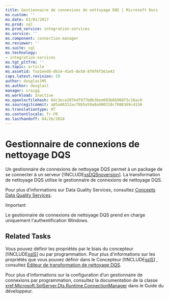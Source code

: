 ```yaml
---
title: Gestionnaire de connexions de nettoyage DQS | Microsoft Docs
ms.custom: ''
ms.date: 03/01/2017
ms.prod: sql
ms.prod_service: integration-services
ms.service: ''
ms.component: connection-manager
ms.reviewer: ''
ms.suite: sql
ms.technology:
- integration-services
ms.tgt_pltfrm: ''
ms.topic: article
ms.assetid: faa1eedd-db14-41e5-8e58-8f0f6f561e42
caps.latest.revision: 19
author: douglaslMS
ms.author: douglasl
manager: craigg
ms.workload: Inactive
ms.openlocfilehash: 64c3ece207b4f977b0b3bee693b66968f5c16ac8
ms.sourcegitcommit: a85a46312acf8b5a59a8a900310cf088369c4150
ms.translationtype: HT
ms.contentlocale: fr-FR
ms.lasthandoff: 04/26/2018
---
```

# <a name="dqs-cleansing-connection-manager"></a>Gestionnaire de connexions de nettoyage DQS
  Un gestionnaire de connexions de nettoyage DQS permet à un package de se connecter à un serveur [!INCLUDE[ssDQSnoversion](../../includes/ssdqsnoversion-md.md)]. La transformation de nettoyage DQS utilise le gestionnaire de connexions de nettoyage DQS.  
  
 Pour plus d’informations sur Data Quality Services, consultez [Concepts Data Quality Services](../../data-quality-services/data-quality-services-concepts.md).  
  
> [!IMPORTANT]  
>  Le gestionnaire de connexions de nettoyage DQS prend en charge uniquement l'authentification Windows.  
  
## <a name="related-tasks"></a>Related Tasks  
 Vous pouvez définir les propriétés par le biais du concepteur [!INCLUDE[ssIS](../../includes/ssis-md.md)] ou par programmation. Pour plus d’informations sur les propriétés que vous pouvez définir dans le Concepteur [!INCLUDE[ssIS](../../includes/ssis-md.md)] , consultez [Éditeur de transformation de nettoyage DQS](../../integration-services/data-flow/transformations/dqs-cleansing-transformation-editor-dialog-box.md).  
  
 Pour plus d’informations sur la configuration d’un gestionnaire de connexions par programmation, consultez la documentation de la classe <xref:Microsoft.SqlServer.Dts.Runtime.ConnectionManager> dans le Guide du développeur.  
  
  
